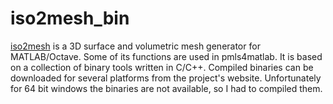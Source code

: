 # iso2mesh_bin
[iso2mesh](http://iso2mesh.sourceforge.net) is a 3D surface and volumetric mesh generator for MATLAB/Octave. 
Some of its functions are used in pmls4matlab. It is based on a collection of binary tools written in C/C++. 
Compiled binaries can be downloaded for several platforms from the project's website. 
Unfortunately for 64 bit windows the binaries are not available, so I had to compiled them. 
